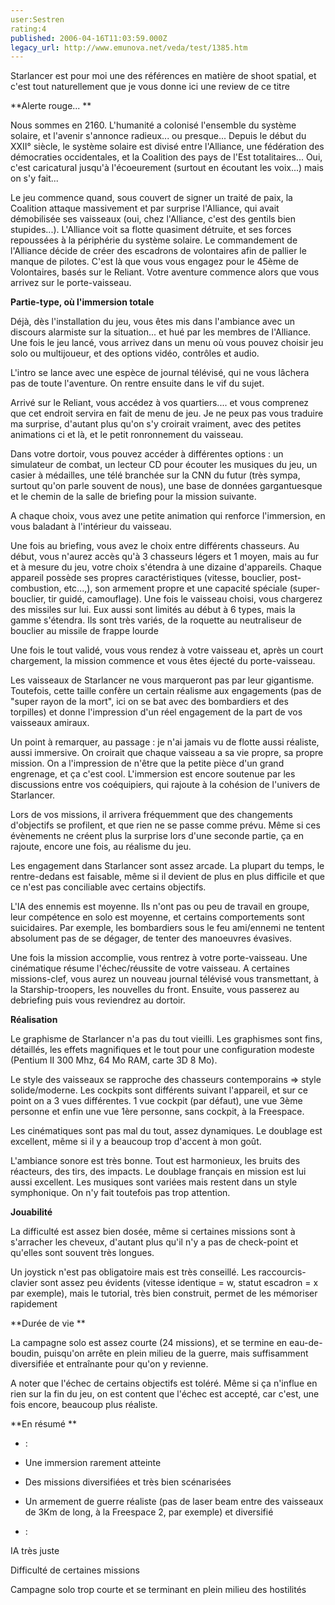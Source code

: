 ```yaml
---
user:Sestren
rating:4
published: 2006-04-16T11:03:59.000Z
legacy_url: http://www.emunova.net/veda/test/1385.htm
---
```

Starlancer est pour moi une des références en matière de shoot spatial, et c'est tout naturellement que je vous donne ici une review de ce titre  

  

**Alerte rouge... **  

Nous sommes en 2160\. L'humanité a colonisé l'ensemble du système solaire, et l'avenir s'annonce radieux... ou presque... Depuis le début du XXII° siècle, le système solaire est divisé entre l'Alliance, une fédération des démocraties occidentales, et la Coalition des pays de l'Est totalitaires... Oui, c'est caricatural jusqu'à l'écoeurement (surtout en écoutant les voix...) mais on s'y fait...  

  

Le jeu commence quand, sous couvert de signer un traité de paix, la Coalition attaque massivement et par surprise l'Alliance, qui avait démobilisée ses vaisseaux (oui, chez l'Alliance, c'est des gentils bien stupides...). L'Alliance voit sa flotte quasiment détruite, et ses forces repoussées à la périphérie du système solaire. Le commandement de l'Alliance décide de créer des escadrons de volontaires afin de pallier le manque de pilotes. C'est là que vous vous engagez pour le 45ème de Volontaires, basés sur le Reliant. Votre aventure commence alors que vous arrivez sur le porte-vaisseau.  

  

**Partie-type, où l'immersion totale**  

Déjà, dès l'installation du jeu, vous êtes mis dans l'ambiance avec un discours alarmiste sur la situation... et hué par les membres de l'Alliance. Une fois le jeu lancé, vous arrivez dans un menu où vous pouvez choisir jeu solo ou multijoueur, et des options vidéo, contrôles et audio.  

L'intro se lance avec une espèce de journal télévisé, qui ne vous lâchera pas de toute l'aventure. On rentre ensuite dans le vif du sujet.   

  

Arrivé sur le Reliant, vous accédez à vos quartiers.... et vous comprenez que cet endroit servira en fait de menu de jeu. Je ne peux pas vous traduire ma surprise, d'autant plus qu'on s'y croirait vraiment, avec des petites animations ci et là, et le petit ronronnement du vaisseau.  

Dans votre dortoir, vous pouvez accéder à différentes options : un simulateur de combat, un lecteur CD pour écouter les musiques du jeu, un casier à médailles, une télé branchée sur la CNN du futur (très sympa, surtout qu'on parle souvent de nous), une base de données gargantuesque et le chemin de la salle de briefing pour la mission suivante.  

  

A chaque choix, vous avez une petite animation qui renforce l'immersion, en vous baladant à l'intérieur du vaisseau.  

  

Une fois au briefing, vous avez le choix entre différents chasseurs. Au début, vous n'aurez accès qu'à 3 chasseurs légers et 1 moyen, mais au fur et à mesure du jeu, votre choix s'étendra à une dizaine d'appareils. Chaque appareil possède ses propres caractéristiques (vitesse, bouclier, post-combustion, etc...,), son armement propre et une capacité spéciale (super-bouclier, tir guidé, camouflage). Une fois le vaisseau choisi, vous chargerez des missiles sur lui. Eux aussi sont limités au début à 6 types, mais la gamme s'étendra. Ils sont très variés, de la roquette au neutraliseur de bouclier au missile de frappe lourde  

  

Une fois le tout validé, vous vous rendez à votre vaisseau et, après un court chargement, la mission commence et vous êtes éjecté du porte-vaisseau.  

  

Les vaisseaux de Starlancer ne vous marqueront pas par leur gigantisme. Toutefois, cette taille confère un certain réalisme aux engagements (pas de "super rayon de la mort", ici on se bat avec des bombardiers et des torpilles) et donne l'impression d'un réel engagement de la part de vos vaisseaux amiraux.  

  

Un point à remarquer, au passage : je n'ai jamais vu de flotte aussi réaliste, aussi immersive. On croirait que chaque vaisseau a sa vie propre, sa propre mission. On a l'impression de n'être que la petite pièce d'un grand engrenage, et ça c'est cool. L'immersion est encore soutenue par les discussions entre vos coéquipiers, qui rajoute à la cohésion de l'univers de Starlancer.  

  

Lors de vos missions, il arrivera fréquemment que des changements d'objectifs se profilent, et que rien ne se passe comme prévu. Même si ces évènements ne créent plus la surprise lors d'une seconde partie, ça en rajoute, encore une fois, au réalisme du jeu.  

  

Les engagement dans Starlancer sont assez arcade. La plupart du temps, le rentre-dedans est faisable, même si il devient de plus en plus difficile et que ce n'est pas conciliable avec certains objectifs.  

L'IA des ennemis est moyenne. Ils n'ont pas ou peu de travail en groupe, leur compétence en solo est moyenne, et certains comportements sont suicidaires. Par exemple, les bombardiers sous le feu ami/ennemi ne tentent absolument pas de se dégager, de tenter des manoeuvres évasives.  

  

Une fois la mission accomplie, vous rentrez à votre porte-vaisseau. Une cinématique résume l'échec/réussite de votre vaisseau. A certaines missions-clef, vous aurez un nouveau journal télévisé vous transmettant, à la Starship-troopers, les nouvelles du front. Ensuite, vous passerez au debriefing puis vous reviendrez au dortoir.  

  

**Réalisation**  

Le graphisme de Starlancer n'a pas du tout vieilli. Les graphismes sont fins, détaillés, les effets magnifiques et le tout pour une configuration modeste (Pentium II 300 Mhz, 64 Mo RAM, carte 3D 8 Mo).  

  

Le style des vaisseaux se rapproche des chasseurs contemporains =\> style solide/moderne. Les cockpits sont différents suivant l'appareil, et sur ce point on a 3 vues différentes. 1 vue cockpit (par défaut), une vue 3ème personne et enfin une vue 1ère personne, sans cockpit, à la Freespace.  

  

Les cinématiques sont pas mal du tout, assez dynamiques. Le doublage est excellent, même si il y a beaucoup trop d'accent à mon goût.  

  

L'ambiance sonore est très bonne. Tout est harmonieux, les bruits des réacteurs, des tirs, des impacts. Le doublage français en mission est lui aussi excellent. Les musiques sont variées mais restent dans un style symphonique. On n'y fait toutefois pas trop attention.  

  

**Jouabilité**  

La difficulté est assez bien dosée, même si certaines missions sont à s'arracher les cheveux, d'autant plus qu'il n'y a pas de check-point et qu'elles sont souvent très longues.  

Un joystick n'est pas obligatoire mais est très conseillé. Les raccourcis-clavier sont assez peu évidents (vitesse identique = w, statut escadron = x par exemple), mais le tutorial, très bien construit, permet de les mémoriser rapidement  

  

**Durée de vie **  

La campagne solo est assez courte (24 missions), et se termine en eau-de-boudin, puisqu'on arrête en plein milieu de la guerre, mais suffisamment diversifiée et entraînante pour qu'on y revienne.  

  

A noter que l'échec de certains objectifs est toléré. Même si ça n'influe en rien sur la fin du jeu, on est content que l'échec est accepté, car c'est, une fois encore, beaucoup plus réaliste.  

  

  

**En résumé **  

+ :   

- Une immersion rarement atteinte  

- Des missions diversifiées et très bien scénarisées  

- Un armement de guerre réaliste (pas de laser beam entre des vaisseaux de 3Km de long, à la Freespace 2, par exemple) et diversifié  

  

- :   

IA très juste  

Difficulté de certaines missions  

Campagne solo trop courte et se terminant en plein milieu des hostilités
